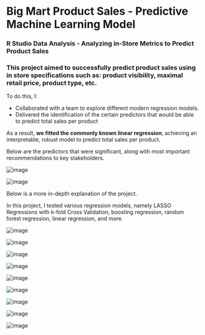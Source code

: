 # Big Mart Product Sales - Predictive Machine Learning Model
### R Studio Data Analysis - Analyzing in-Store Metrics to Predict Product Sales

### This project aimed to **successfully predict product sales** using in store specifications such as: product visibility, maximal retail price, product type, etc.
To do this, I:
- Collaborated with a team to explore different modern regression models.
- Delivered the identification of the certain predictors that would be able to predict total sales per product

As a result, **we fitted the commonly known linear regression**, achieving an interpretable, robust model to predict total sales per product.

Below are the predictors that were significant, along with most important recommendations to key stakeholders.

![image](https://github.com/user-attachments/assets/6f0801f8-05db-43f3-ab95-4edc48ed3d7a)

![image](https://github.com/user-attachments/assets/df23b253-f1f8-458e-ad09-f8d473e1fb2f)


Below is a more in-depth explanation of the project.

In this project, I tested various regression models, namely LASSO Regressions with k-fold Cross Validation, boosting regression, random forest regression, linear regression, and more.

![image](https://github.com/user-attachments/assets/0e8b1448-40ad-4944-9b93-18b515e4778f)

![image](https://github.com/user-attachments/assets/716e3835-609d-4cda-a96b-bde6b77fc79a)

![image](https://github.com/user-attachments/assets/4c7256db-7dde-4441-9070-013939db524c)

![image](https://github.com/user-attachments/assets/47c22eb3-d8c3-4fac-9ca8-0a6cfff9b256)

![image](https://github.com/user-attachments/assets/d82a77b8-6bba-4430-9917-29d0730de7d8)

![image](https://github.com/user-attachments/assets/16d38c98-5add-4258-b41f-d87b736a0d01)

![image](https://github.com/user-attachments/assets/d1c1e1e7-a019-4caf-a5ea-a42c3664c773)

![image](https://github.com/user-attachments/assets/7385f9aa-7ac2-4d53-84da-567666fd8785)

![image](https://github.com/user-attachments/assets/0aa36281-ac4f-4cc6-9618-646871babfab)





